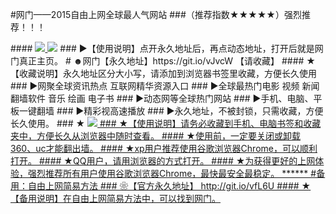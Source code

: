#网门——2015自由上网全球最人气网站
###（推荐指数★★★★★）强烈推荐！！！
  <tr>
####    <td><a href="https://git.io/vJvcW" target="_blank"><img src="https://d1edyzn5utrkbr.cloudfront.net/Up/0WMYJ0.jpg"  <tr>    <td><a href="https://git.io/vJvcW" target="_blank"><img src="https://d1fkkgn0boo3on.cloudfront.net/Up/0WMDT0.jpg" /></a></td>
### ►【使用说明】点开永久地址后，再点动态地址，打开后就是网门真正主页。
# ☻网门【永久地址】https://git.io/vJvcW 【请收藏】
#### ★【收藏说明】永久地址区分大小写，请添加到浏览器书签里收藏，方便长久使用
### ►网聚全球资讯热点 互联网精华资源入口
### ►全球最热门电影 视频 新闻 翻墙软件 音乐 绘画 电子书
### ►动态网等全球热门网站
### ►手机、电脑、平板一键翻墙
### ►精彩视高速播放
### ►永久地址，不被封锁，只需收藏，方便长久使用。
### ★
  <td><a href="https://git.io/vJvcW" target="_blank"><img src="https://d1edyzn5utrkbr.cloudfront.net/Up/0WMYJ0.jpg"  <tr>    <td><a href="https://git.io/vJvcW" target="_blank">
### ★【使用说明】请务必收藏到手机、电脑书签和收藏夹中，方便长久从浏览器中随时查看。
#### ★使用前，一定要关闭或卸载360、uc才能翻出墙。
#### ★xp用户推荐使用谷歌浏览器Chrome，可以顺利打开。
#### ★QQ用户，请用浏览器的方式打开。
#### ★为获得更好的上网体验，强烈推荐所有用户使用谷歌浏览器Chrome，最快最安全最稳定。 
******
#备用：自由上网简易方法
###  ❀【官方永久地址】 http://git.io/vfL6U 
#### ★【备用说明】在自由上网简易方法中，可以找到网门。


